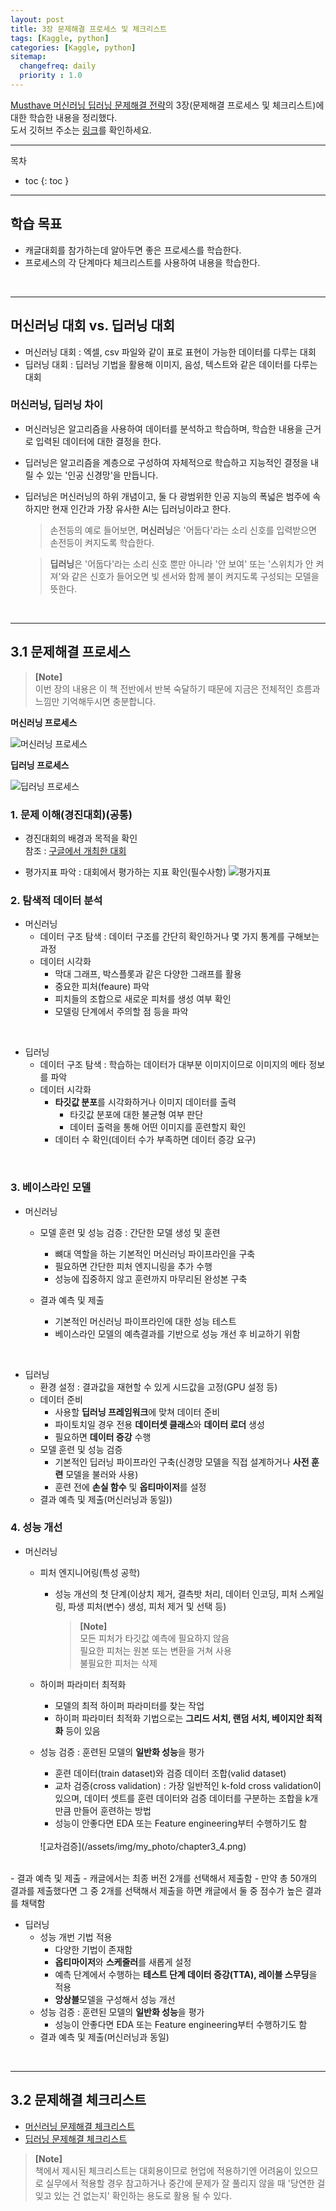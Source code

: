 ```yaml
---
layout: post
title: 3장 문제해결 프로세스 및 체크리스트
tags: [Kaggle, python]
categories: [Kaggle, python]
sitemap:
  changefreq: daily
  priority : 1.0
---
```


[Musthave 머신러닝 딥러닝 문제해결 전략](https://www.yes24.com/Product/Goods/108802734)의 3장(문제해결 프로세스 및 체크리스트)에 대한 학습한 내용을 정리했다.  
도서 깃허브 주소는 [링크](https://github.com/BaekKyunShin/musthave_mldl_problem_solving_strategy)를 확인하세요.  

----

목차
- toc
{: toc }

----  

## 학습 목표  

- 캐글대회를 참가하는데 알아두면 좋은 프로세스를 학습한다.
- 프로세스의 각 단계마다 체크리스트를 사용하여 내용을 학습한다.

<br>

----  

## 머신러닝 대회 vs. 딥러닝 대회  
+ 머신러닝 대회 : 엑셀, csv 파일와 같이 표로 표현이 가능한 데이터를 다루는 대회
+ 딥러닝 대회 : 딥러닝 기법을 활용해 이미지, 음성, 텍스트와 같은 데이터를 다루는 대회  

### 머신러닝, 딥러닝 차이  
+ 머신러닝은 알고리즘을 사용하여 데이터를 분석하고 학습하며, 학습한 내용을 근거로 입력된 데이터에 대한 결정을 한다.  
+ 딥러닝은 알고리즘을 계층으로 구성하여 자체적으로 학습하고 지능적인 결정을 내릴 수 있는 '인공 신경망'을 만듭니다.  
+ 딥러닝은 머신러닝의 하위 개념이고, 둘 다 광범위한 인공 지능의 폭넓은 범주에 속하지만 현재 인간과 가장 유사한 AI는 딥러닝이라고 한다.  


    > 손전등의 예로 들어보면, **머신러닝**은 '어둡다'라는 소리 신호를 입력받으면 손전등이 켜지도록 학습한다.  

    > **딥러닝**은 '어둡다'라는 소리 신호 뿐만 아니라 '안 보여' 또는 '스위치가 안 켜져'와 같은 신호가 들어오면 빛 센서와 함께 불이 켜지도록 구성되는 모델을 뜻한다. 

<br>  

----  

## 3.1 문제해결 프로세스  

> **[Note]**  
> 이번 장의 내용은 이 책 전반에서 반복 숙달하기 때문에 지금은 전체적인 흐름과 느낌만 기억해두시면 충분합니다.  

**머신러닝 프로세스**  

![머신러닝 프로세스](/assets/img/my_photo/chapter3_1.png)  


**딥러닝 프로세스**  

![딥러닝 프로세스](/assets/img/my_photo/chapter3_2.png)  


### 1. 문제 이해(경진대회)(공통)  
- 경진대회의 배경과 목적을 확인  
    참조 : [구글에서 개최한 대회](https://www.kaggle.com/competitions/asl-fingerspelling)

- 평가지표 파악 : 대회에서 평가하는 지표 확인(필수사항) 
![평가지표](/assets/img/my_photo/chapter3_3.png)  


### 2. 탐색적 데이터 분석  
- 머신러닝
    - 데이터 구조 탐색 : 데이터 구조를 간단히 확인하거나 몇 가지 통계를 구해보는 과정
    - 데이터 시각화  
        - 막대 그래프, 박스플롯과 같은 다양한 그래프를 활용
        - 중요한 피처(feaure) 파악
        - 피치들의 조합으로 새로운 피처를 생성 여부 확인  
        - 모델링 단계에서 주의할 점 등을 파악  
<br>

- 딥러닝
    - 데이터 구조 탐색 : 학습하는 데이터가 대부분 이미지이므로 이미지의 메타 정보를 파악  
    - 데이터 시각화  
        - **타깃값 분포**를 시각화하거나 이미지 데이터를 출력
            - 타깃값 분포에 대한 불균형 여부 판단
            - 데이터 출력을 통해 어떤 이미지를 훈련할지 확인
        - 데이터 수 확인(데이터 수가 부족하면 데이터 증강 요구)  

<br>

### 3. 베이스라인 모델  

- 머신러닝  
    - 모델 훈련 및 성능 검증 : 간단한 모델 생성 및 훈련  
        - 뼈대 역할을 하는 기본적인 머신러닝 파이프라인을 구축  
        - 필요하면 간단한 피처 엔지니링을 추가 수행  
        - 성능에 집중하지 않고 훈련까지 마무리된 완성본 구축  
    
    - 결과 예측 및 제출
        - 기본적인 머신러닝 파이프라인에 대한 성능 테스트  
        - 베이스라인 모델의 예측결과를 기반으로 성능 개선 후 비교하기 위함  
<br>

- 딥러닝  
    - 환경 설정 : 결과값을 재현할 수 있게 시드값을 고정(GPU 설정 등)  
    - 데이터 준비  
        - 사용할 **딥러닝 프레임워크**에 맞쳐 데이터 준비  
        - 파이토치일 경우 전용 **데이터셋 클래스**와 **데이터 로더** 생성  
        - 필요하면 **데이터 증강** 수행
    - 모델 훈련 및 성능 검증  
        - 기본적인 딥러닝 파이프라인 구축(신경망 모델을 직접 설계하거나 **사전 훈련** 모델을 불러와 사용)  
        - 훈련 전에 **손실 함수** 및 **옵티마이저**를 설정  
    - 결과 예측 및 제출(머신러닝과 동일))

### 4. 성능 개선  

- 머신러닝  
    - 피처 엔지니어링(특성 공학)  
        - 성능 개선의 첫 단계(이상치 제거, 결측밧 처리, 데이터 인코딩, 피처 스케일링, 파생 피처(변수) 생성, 피처 제거 및 선택 등)  
            > **[Note]**  
            > 모든 피처가 타깃값 예측에 필요하지 않음  
            > 필요한 피처는 원본 또는 변환을 거쳐 사용   
            > 불필요한 피처는 삭제

    - 하이퍼 파라미터 최적화 
        - 모델의 최적 하이퍼 파라미터를 찾는 작업  
        - 하이퍼 파라미터 최적화 기법으로는 **그리드 서치, 랜덤 서치, 베이지안 최적화** 등이 있음  
    
    - 성능 검증 : 훈련된 모델의 **일반화 성능**을 평가  
        - 훈련 데이터(train dataset)와 검증 데이터 조합(valid dataset)
        - 교차 검증(cross validation) : 가장 일반적인 k-fold cross validation이 있으며, 데이터 셋트를 훈련 데이터와 검증 데이터를 구분하는 조합을 k개 만큼 만들어 훈련하는 방법  
        - 성능이 안좋다면 EDA 또는 Feature engineering부터 수행하기도 함    
        <br>
        ![교차검증](/assets/img/my_photo/chapter3_4.png)  
<br>
    - 결과 예측 및 제출  
        - 캐글에서는 최종 버전 2개를 선택해서 제출함 
        - 만약 총 50개의 결과를 제출했다면 그 중 2개를 선택해서 제출을 하면 캐글에서 둘 중 점수가 높은 결과를 채택함  
<br>

- 딥러닝
    - 성능 개번 기법 적용
        - 다양한 기법이 존재함  
        - **옵티마이저**와 **스케줄러**를 새롭게 설정  
        - 예측 단계에서 수행하는 **테스트 단계 데이터 증강(TTA), 레이블 스무딩**을 적용  
        - **앙상블**모델을 구성해서 성능 개선  
    - 성능 검증 : 훈련된 모델의 **일반화 성능**을 평가  
        - 성능이 안좋다면 EDA 또는 Feature engineering부터 수행하기도 함  
    - 결과 예측 및 제출(머신러닝과 동일)

<br>  

----  

## 3.2 문제해결 체크리스트  

- [머신러닝 문제해결 체크리스트](https://bit.ly/3muJFV2)  
- [딥러닝 문제해결 체크리스트](https://bit.ly/3Bs6tLG)

> **[Note]**  
> 책에서 제시된 체크리스트는 대회용이므로 현업에 적용하기엔 어려움이 있으므로 실무에서 적용할 경우 참고하거나 중간에 문제가 잘 풀리지 않을 때 '당연한 걸 잊고 있는 건 없는지' 확인하는 용도로 활용 될 수 있다.  


